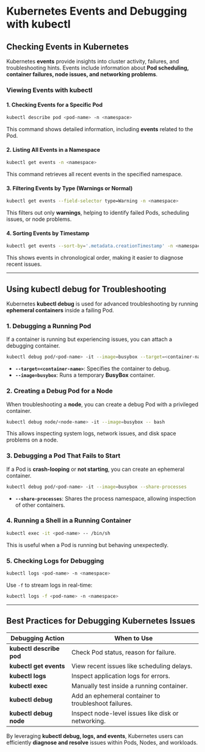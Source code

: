 # Kubernetes Events and Debugging with kubectl

## **Checking Events in Kubernetes**
Kubernetes **events** provide insights into cluster activity, failures, and troubleshooting hints. Events include information about **Pod scheduling, container failures, node issues, and networking problems**.

### **Viewing Events with kubectl**

#### **1. Checking Events for a Specific Pod**
```bash
kubectl describe pod <pod-name> -n <namespace>
```
This command shows detailed information, including **events** related to the Pod.

#### **2. Listing All Events in a Namespace**
```bash
kubectl get events -n <namespace>
```
This command retrieves all recent events in the specified namespace.

#### **3. Filtering Events by Type (Warnings or Normal)**
```bash
kubectl get events --field-selector type=Warning -n <namespace>
```
This filters out only **warnings**, helping to identify failed Pods, scheduling issues, or node problems.

#### **4. Sorting Events by Timestamp**
```bash
kubectl get events --sort-by='.metadata.creationTimestamp' -n <namespace>
```
This shows events in chronological order, making it easier to diagnose recent issues.

---

## **Using kubectl debug for Troubleshooting**
Kubernetes **kubectl debug** is used for advanced troubleshooting by running **ephemeral containers** inside a failing Pod.

### **1. Debugging a Running Pod**
If a container is running but experiencing issues, you can attach a debugging container.

```bash
kubectl debug pod/<pod-name> -it --image=busybox --target=<container-name> -n <namespace>
```
- **`--target=<container-name>`**: Specifies the container to debug.
- **`--image=busybox`**: Runs a temporary **BusyBox** container.

### **2. Creating a Debug Pod for a Node**
When troubleshooting a **node**, you can create a debug Pod with a privileged container.

```bash
kubectl debug node/<node-name> -it --image=busybox -- bash
```
This allows inspecting system logs, network issues, and disk space problems on a node.

### **3. Debugging a Pod That Fails to Start**
If a Pod is **crash-looping** or **not starting**, you can create an ephemeral container.

```bash
kubectl debug pod/<pod-name> -it --image=busybox --share-processes
```
- **`--share-processes`**: Shares the process namespace, allowing inspection of other containers.

### **4. Running a Shell in a Running Container**
```bash
kubectl exec -it <pod-name> -- /bin/sh
```
This is useful when a Pod is running but behaving unexpectedly.

### **5. Checking Logs for Debugging**
```bash
kubectl logs <pod-name> -n <namespace>
```
Use `-f` to stream logs in real-time:
```bash
kubectl logs -f <pod-name> -n <namespace>
```

---

## **Best Practices for Debugging Kubernetes Issues**

| Debugging Action | When to Use |
|-----------------|-------------|
| **kubectl describe pod** | Check Pod status, reason for failure. |
| **kubectl get events** | View recent issues like scheduling delays. |
| **kubectl logs** | Inspect application logs for errors. |
| **kubectl exec** | Manually test inside a running container. |
| **kubectl debug** | Add an ephemeral container to troubleshoot failures. |
| **kubectl debug node** | Inspect node-level issues like disk or networking. |

By leveraging **kubectl debug, logs, and events**, Kubernetes users can efficiently **diagnose and resolve** issues within Pods, Nodes, and workloads.
